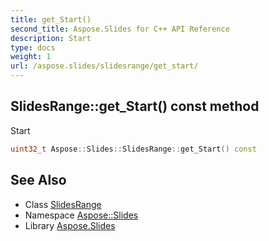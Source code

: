 ```yaml
---
title: get_Start()
second_title: Aspose.Slides for C++ API Reference
description: Start
type: docs
weight: 1
url: /aspose.slides/slidesrange/get_start/
---
```

## SlidesRange::get_Start() const method


Start

```cpp
uint32_t Aspose::Slides::SlidesRange::get_Start() const
```

## See Also

* Class [SlidesRange](../)
* Namespace [Aspose::Slides](../../)
* Library [Aspose.Slides](../../../)